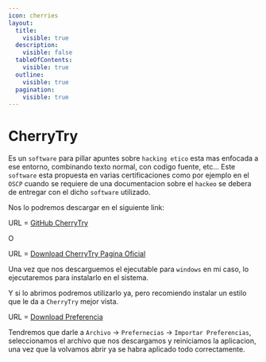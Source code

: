 ```yaml
---
icon: cherries
layout:
  title:
    visible: true
  description:
    visible: false
  tableOfContents:
    visible: true
  outline:
    visible: true
  pagination:
    visible: true
---
```


# CherryTry

Es un `software` para pillar apuntes sobre `hacking etico` esta mas enfocada a ese entorno, combinando texto normal, con codigo fuente, etc... Este `software` esta propuesta en varias certificaciones como por ejemplo en el `OSCP` cuando se requiere de una documentacion sobre el `hackeo` se debera de entregar con el dicho `software` utilizado.

Nos lo podremos descargar en el siguiente link:

URL = [GitHub CherryTry](https://github.com/giuspen/cherrytree)

O

URL = [Download CherryTry Pagina Oficial](https://www.giuspen.net/cherrytree/#downl)

Una vez que nos descarguemos el ejecutable para `windows` en mi caso, lo ejecutaremos para instalarlo en el sistema.

Y si lo abrimos podremos utilizarlo ya, pero recomiendo instalar un estilo que le da a `CherryTry` mejor vista.

URL = [Download Preferencia](https://drive.google.com/file/d/1uf2qY27CWlAC8BpzzODi4-BEU5oBQQfd/view?usp=sharing)

Tendremos que darle a `Archivo` -> `Prefernecias` -> `Importar Preferencias`, seleccionamos el archivo que nos descargamos y reiniciamos la aplicacion, una vez que la volvamos abrir ya se habra aplicado todo correctamente.
